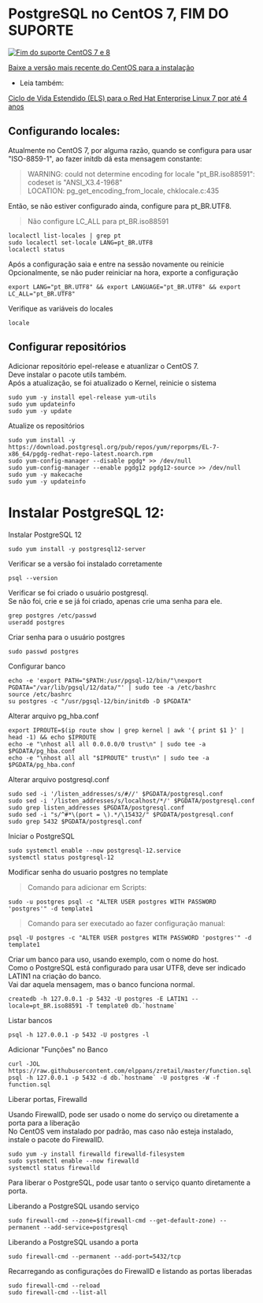 # PostgreSQL no CentOS 7, FIM DO SUPORTE

[![Fim do suporte CentOS 7 e 8](https://i.imgur.com/Zpk4dzc.png)](https://blog.centos.org/2023/04/end-dates-are-coming-for-centos-stream-8-and-centos-linux-7/)

[Baixe a versão mais recente do CentOS para a instalação](https://www.centos.org/download/#centos-stream)

- Leia também:

[Ciclo de Vida Estendido (ELS) para o Red Hat Enterprise Linux 7 por até 4 anos](https://www.redhat.com/pt-br/blog/announcing-4-years-extended-life-cycle-support-els-red-hat-enterprise-linux-7)

## Configurando locales:

 Atualmente no CentOS 7, por alguma razão, quando se configura para usar "ISO-8859-1", ao fazer initdb dá esta  mensagem constante:
 
 >WARNING:  could not determine encoding for locale "pt_BR.iso88591": codeset is "ANSI_X3.4-1968"  
LOCATION:  pg_get_encoding_from_locale, chklocale.c:435  

Então, se não estiver configurado ainda, configure para pt_BR.UTF8.  

> Não configure LC_ALL para pt_BR.iso88591  

```
localectl list-locales | grep pt
sudo localectl set-locale LANG=pt_BR.UTF8
localectl status
```

Após a configuração saia e entre na sessão novamente ou reinicie  
Opcionalmente, se não puder reiniciar na hora, exporte a configuração

```
export LANG="pt_BR.UTF8" && export LANGUAGE="pt_BR.UTF8" && export LC_ALL="pt_BR.UTF8"
```

Verifique as variáveis do locales  

```
locale
```

## Configurar repositórios  

Adicionar repositório epel-release e atuanlizar o CentOS 7.  
Deve instalar o pacote utils também.  
Após a atualização, se foi atualizado o Kernel, reinicie o sistema  

```
sudo yum -y install epel-release yum-utils
sudo yum updateinfo
sudo yum -y update
```

Atualize os repositórios  

```
sudo yum install -y https://download.postgresql.org/pub/repos/yum/reporpms/EL-7-x86_64/pgdg-redhat-repo-latest.noarch.rpm
sudo yum-config-manager --disable pgdg* >> /dev/null
sudo yum-config-manager --enable pgdg12 pgdg12-source >> /dev/null
sudo yum -y makecache
sudo yum -y updateinfo
```

# Instalar PostgreSQL 12:  

Instalar PostgreSQL 12  

```
sudo yum install -y postgresql12-server
```

Verificar se a versão foi instalado corretamente  

```
psql --version
```

Verificar se foi criado o usuário postgresql.  
Se não foi, crie e se já foi criado, apenas crie uma senha para ele.  

```
grep postgres /etc/passwd
useradd postgres
```

Criar senha para o usuário postgres  

```
sudo passwd postgres
```

Configurar banco  

```
echo -e 'export PATH="$PATH:/usr/pgsql-12/bin/"\nexport PGDATA="/var/lib/pgsql/12/data/"' | sudo tee -a /etc/bashrc
source /etc/bashrc
su postgres -c "/usr/pgsql-12/bin/initdb -D $PGDATA"
```

Alterar arquivo pg_hba.conf  

```
export IPROUTE=$(ip route show | grep kernel | awk '{ print $1 }' | head -1) && echo $IPROUTE
echo -e "\nhost all all 0.0.0.0/0 trust\n" | sudo tee -a $PGDATA/pg_hba.conf
echo -e "\nhost all all "$IPROUTE" trust\n" | sudo tee -a $PGDATA/pg_hba.conf
```

Alterar arquivo postgresql.conf  

```
sudo sed -i '/listen_addresses/s/#//' $PGDATA/postgresql.conf
sudo sed -i '/listen_addresses/s/localhost/*/' $PGDATA/postgresql.conf
sudo grep listen_addresses $PGDATA/postgresql.conf
sudo sed -i "s/^#*\(port = \).*/\15432/" $PGDATA/postgresql.conf
sudo grep 5432 $PGDATA/postgresql.conf
```

Iniciar o PostgreSQL  

```
sudo systemctl enable --now postgresql-12.service
systemctl status postgresql-12
```

Modificar senha do usuario postgres no template  

>Comando para adicionar em Scripts:

```
sudo -u postgres psql -c "ALTER USER postgres WITH PASSWORD 'postgres'" -d template1
```

>Comando para ser executado ao fazer configuração manual:

```
psql -U postgres -c "ALTER USER postgres WITH PASSWORD 'postgres'" -d template1
```

Criar um banco para uso, usando exemplo, com o nome do host.  
Como o PostgreSQL está configurado para usar UTF8, deve ser indicado LATIN1 na criação do banco.  
Vai dar aquela mensagem, mas o banco funciona normal.  

```
createdb -h 127.0.0.1 -p 5432 -U postgres -E LATIN1 --locale=pt_BR.iso88591 -T template0 db.`hostname`

```

Listar bancos  

```
psql -h 127.0.0.1 -p 5432 -U postgres -l
```

Adicionar "Funções" no Banco  

```
curl -JOL https://raw.githubusercontent.com/elppans/zretail/master/function.sql
psql -h 127.0.0.1 -p 5432 -d db.`hostname` -U postgres -W -f function.sql
```

Liberar portas, Firewalld  

Usando FirewallD, pode ser usado o nome do serviço ou diretamente a porta para a liberação  
No CentOS vem instalado por padrão, mas caso não esteja instalado, instale o pacote do FirewallD.  

```
sudo yum -y install firewalld firewalld-filesystem
sudo systemctl enable --now firewalld
systemctl status firewalld
```

Para liberar o PostgreSQL, pode usar tanto o serviço quanto diretamente a porta.  

Liberando a PostgreSQL usando serviço  

```
sudo firewall-cmd --zone=$(firewall-cmd --get-default-zone) --permanent --add-service=postgresql
```

Liberando a PostgreSQL usando a porta  

```
sudo firewall-cmd --permanent --add-port=5432/tcp
```

Recarregando as configurações do FirewallD e listando as portas liberadas  

```
sudo firewall-cmd --reload 
sudo firewall-cmd --list-all
```

